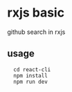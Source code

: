# rxjs basic 
  github search in rxjs 
## usage
  ```shell
    cd react-cli
    npm install
    npm run dev
  ```
